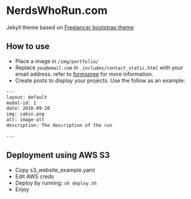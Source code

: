 NerdsWhoRun.com
=========================

Jekyll theme based on [Freelancer bootstrap theme ](http://startbootstrap.com/templates/freelancer/)

## How to use
 - Place a image in `/img/portfolio/`
 - Replace `you@email.com` in `_includes/contact_static.html` with your email address. refer to [formspree](http://formspree.io/) for more information.
 - Create posts to display your projects. Use the follow as an example:
```txt
---
layout: default
modal-id: 1
date: 2016-09-20
img: cabin.png
alt: image-alt
description: The description of the run

---
```

## Deployment using AWS S3

- Copy s3_website_example.yaml
- Edit AWS creds
- Deploy by running: `sh deploy.sh`
- Enjoy